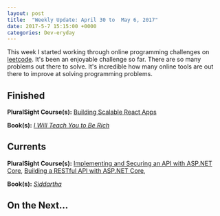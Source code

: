 ```yaml
---
layout: post
title:  "Weekly Update: April 30 to  May 6, 2017"
date: 2017-5-7 15:15:00 +0000
categories: Dev-eryday
---
```

This week I started working through online programming challenges on [leetcode][lc]. It's been an enjoyable challenge so far. There are so many problems out there to solve. It's incredible how many online tools are out there to improve at solving programming problems. 

Finished
--------
**PluralSight Course(s):** [Building Scalable React Apps][re]

**Book(s):** *[I Will Teach You to Be Rich][rich]* 

Currents
--------
**PluralSight Course(s):** [Implementing and Securing an API with ASP.NET Core][core], [Building a RESTful API with ASP.NET Core][rest], 

**Book(s):** *[Siddartha][sid]*

On the Next...
--------


[rest]: https://app.pluralsight.com/library/courses/asp-dot-net-core-restful-api-building/table-of-contents
[mac]: https://app.pluralsight.com/library/courses/dotnet-core-mac-linux-getting-started/table-of-contents
[core]: https://app.pluralsight.com/library/courses/aspdotnetcore-implementing-securing-api/table-of-contents
[re]: https://app.pluralsight.com/library/courses/react-boilerplate-building-scalable-apps/table-of-contents
[rb]: https://www.reactboilerplate.com
[sid]: https://en.wikipedia.org/wiki/Siddhartha_(novel)
[rich]: https://www.amazon.com/dp/B004WL4BW6/ref=dp-kindle-redirect?_encoding=UTF8&btkr=1
[lc]: https://www.leetcode.com